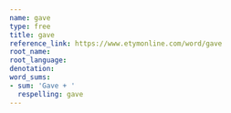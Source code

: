 ```yaml
---
name: gave
type: free
title: gave
reference_link: https://www.etymonline.com/word/gave
root_name: 
root_language: 
denotation: 
word_sums:
- sum: 'Gave + '
  respelling: gave
---
```

